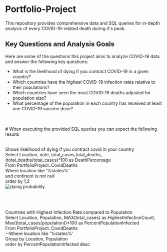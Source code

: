 # Portfolio-Project
This repository provides comprehensive data and SQL queries for in-depth analysis of every COVID-19-related death during it's peak.
<br>

## Key Questions and Analysis Goals

Here are some of the questions this project aims to analyze COVID-19 data and answer the following key questions:

- What is the likelihood of dying if you contract COVID-19 in a given country? 
- Which countries have the highest COVID-19 infection rates relative to their populations? 
- Which countries have seen the most COVID-19 deaths adjusted for population size? 
- What percentage of the population in each country has received at least one COVID-19 vaccine dose? 
<br>
<br>
# When executing the provided SQL queries you can expect the following results
<br>
<br>


Shows likelihood of dying if you contract covid in your country
<br>
Select Location, date, total_cases,total_deaths, (total_deaths/total_cases)*100 as DeathPercentage
<br>
From PortfolioProject..CovidDeaths
<br>
Where location like '%states%'
<br>
and continent is not null 
<br>
order by 1,2
<br>
![dying probability](https://github.com/amithar06/Portfolio-Project/assets/132035144/baadbb3f-467a-4524-bd5c-77019dce4bf0)

<br>
<br>
<br>
Countries with Highest Infection Rate compared to Population
<br>
Select Location, Population, MAX(total_cases) as HighestInfectionCount,  Max((total_cases/population))*100 as PercentPopulationInfected <br>
From PortfolioProject..CovidDeaths <br>
--Where location like '%states%' <br>
Group by Location, Population <br>
order by PercentPopulationInfected desc

